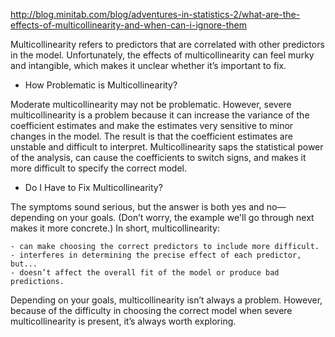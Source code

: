 http://blog.minitab.com/blog/adventures-in-statistics-2/what-are-the-effects-of-multicollinearity-and-when-can-i-ignore-them

Multicollinearity refers to predictors that are correlated with other predictors in the model. Unfortunately, the effects of multicollinearity can feel murky and intangible, which makes it unclear whether it’s important to fix.

- How Problematic is Multicollinearity?

Moderate multicollinearity may not be problematic. However, severe multicollinearity is a problem because it can increase the variance of the coefficient estimates and make the estimates very sensitive to minor changes in the model. The result is that the coefficient estimates are unstable and difficult to interpret. Multicollinearity saps the statistical power of the analysis, can cause the coefficients to switch signs, and makes it more difficult to specify the correct model.

- Do I Have to Fix Multicollinearity?

The symptoms sound serious, but the answer is both yes and no—depending on your goals. (Don’t worry, the example we'll go through next makes it more concrete.) In short, multicollinearity:

    - can make choosing the correct predictors to include more difficult.
    - interferes in determining the precise effect of each predictor, but...
    - doesn’t affect the overall fit of the model or produce bad predictions.
    
Depending on your goals, multicollinearity isn’t always a problem. However, because of the difficulty in choosing the correct model when severe multicollinearity is present, it’s always worth exploring.

